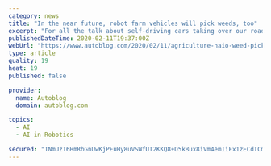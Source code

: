 ```yaml
---
category: news
title: "In the near future, robot farm vehicles will pick weeds, too"
excerpt: "For all the talk about self-driving cars taking over our roads and literally relegating human drivers to the back seat, it’s in the ancient practice of agriculture where autonomous, artificial intelligence vehicles seem destined to go into service first. The latest evidence? Weed-killing robots. “Our weeding robots respect both the ..."
publishedDateTime: 2020-02-11T19:37:00Z
webUrl: "https://www.autoblog.com/2020/02/11/agriculture-naio-weed-picking-robot-autonomous-farming/"
type: article
quality: 19
heat: 19
published: false

provider:
  name: Autoblog
  domain: autoblog.com

topics:
  - AI
  - AI in Robotics

secured: "TNmUzT6HmRhGnUwKjPEuHy8uVSWfUT2KKQ8+D5kBux8iVm4emIiFx1zECdTCm0shkC0tzS1MVWYkzYj+6+JDJswpwK7ACyGm0Do4nEm2opbirZ9rg5z3pVG7eYwOosj7WzQbZ+M7kGjWwh29Jytlws0AdC3nW+k7rnJx9YwjzE1JjPU3LbLl3XSfTuY+Q6HOFxFrfKI2uwKdmzzw5N9PUiZpclDZywbqSv0C9ygKwNoOtdgiy+Cjf7VKhdcTZ7taHtw0rYGctFhOo/CKKBCm1MuEpZw4MbVoMkAko/Sfv3WESyHZ5EtsrSeeBMsvyDzD6gLe8x+JMbjVoBxXzPfVRYSiqhT9YizfPSRBrzKEk1eOKcX0LdZj4NnxJwKjffbbLZnxjAoYQV8gjiwWB/2IAdc22OouNZIDagtgCa+V53R4SatZgdSC6RP+8SRo2omSwOpDoQgwtnljx6ANffwt/MgP5zR+LUNdGkmoaQEioyU=;M5Bc5M9X3CEjX5ryOOTsww=="
---
```


